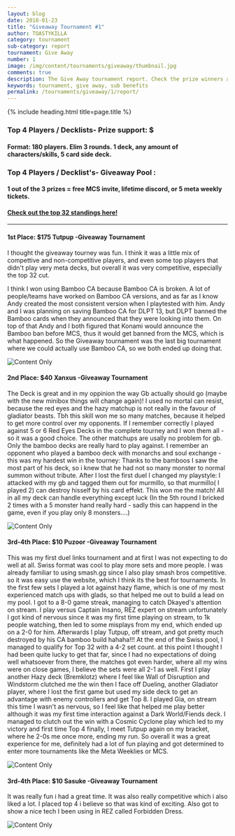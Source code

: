 ```yaml
---
layout: blog
date: 2018-01-23
title: "Giveaway Tournament #1"
author: TOASTYKILLA
category: tournament
sub-category: report
tournament: Give Away
number: 1
image: /img/content/tournaments/giveaway/thumbnail.jpg
comments: true
description: The Give Away tournament report. Check the prize winners and their decks here.
keywords: tournament, give away, sub benefits
permalink: /tournaments/giveaway/1/report/
---
```


{% include heading.html title=page.title %}

### Top 4 Players / Decklists- Prize support: $

#### Format: 180 players. Elim 3 rounds.  1 deck,  any amount of characters/skills, 5 card side deck.

### Top 4 Players /  Decklist's- Giveaway Pool :  

#### 1 out of the 3 prizes = free MCS invite, lifetime discord, or 5 meta weekly tickets.

#### [Check out the top 32 standings here!](https://smash.gg/tournament/meta-championship-series-v/events/mcs-v/standings)

----------

#### 1st Place: $175 Tutpup -Giveaway Tournament

I thought the giveaway tourney was fun. I think it was a little mix of compettive and non-competitive players, and even some top players that didn't play very meta decks, but overall it was very competitive, especially the top 32 cut.

I think I won using Bamboo CA because Bamboo CA is broken. A lot of people/teams have worked on Bamboo CA versions, and as far as I know Andy created the most consistent version when I playtested with him. Andy and I was planning on saving Bamboo CA for DLPT 13, but DLPT banned the Bamboo cards when they announced that they were looking into them. On top of that Andy and I both figured that Konami would announce the Bamboo ban before MCS, thus it would get banned from the MCS, which is what happened. So the Giveaway tournament was the last big tournament where we could actually use Bamboo CA, so we both ended up doing that.

![Content Only](https://i.imgur.com/t49TtIv.png)

#### 2nd Place: $40 Xanxus -Giveaway Tournament

The Deck is great and in my oppinion the way Gb actually should go (maybe with the new minibox things will change again)! I used no mortal can resist, because the red eyes and the hazy matchup is not really in the favour of gladiator beasts. Tbh this skill won me so many matches, because it helped to get more control over my opponents. If I remember correctly I played against 5 or 6 Red Eyes Decks in the complete tourney and I won them all - so it was a good choice. The other matchups are usally no problem for gb. Only the bamboo decks are really hard to play against. I remember an opponent who played a bamboo deck with monarchs and soul exchange - this was my hardest win in the tourney: Thanks to the bamboos I saw the most part of his deck, so i knew that  he had not so many monster to normal summon without tribute. After I lost the first duel I changed my playstyle: I attacked with my gb and tagged them out for murmillo, so that murmillo( I played 2) can destroy hisself by his card effekt. This won me the match!
All in all my deck can handle everything except luck (In the 5th round I bricked 2 times with a 5 monster hand really hard - sadly this can happend in the game, even if you play only  8 monsters....)

![Content Only](https://i.imgur.com/453uTe7.png)

#### 3rd-4th Place: $10 Puzoor -Giveaway Tournament

This was my first duel links tournament and at first I was not expecting to do well at all.
Swiss format was cool to play more sets and more people.
I was already familiar to using smash.gg since I also play smash bros competitive.
so it was easy use the website, which I think its the best for tournaments.
In the first few sets I played a lot against hazy flame, which is one of my most experienced match ups with glads, so that helped me out to build a lead on my pool.
I got to a 8-0 game streak, managing to catch Dkayed's attention on stream.
I play versus Captain Insano, REZ expert on stream unfortunately I got kind of nervous since it was my first time playing on stream, to 1k people watching, then led to some misplays from my end, which ended up on a 2-0 for him.
Afterwards I play Tutpup, off stream, and got pretty much destroyed by his CA bamboo build hahaha!!!
At the end of the Swiss pool, I managed to qualify for Top 32 with a 4-2 set count.
at this point I thought I had been quite lucky to get that far, since I had no expectations of doing well whatsoever from there, the matches got even harder, where all my wins were on close games, I believe the sets were all 2-1 as well.
First I play another Hazy deck (Bremklotz) where I feel like Wall of Disruption and Windstorm clutched me the win then I face off Dueling, another Gladiator player, where I lost the first game but used my side deck to get an advantage with enemy controllers and get Top 8.
I played Gia, on stream this time I wasn't as nervous, so I feel like that helped me play better although it was my first time interaction against a Dark World/Fiends deck. I managed to clutch out the win with a Cosmic Cyclone play which led to my victory and first time Top 4
finally, I meet Tutpup again on my bracket, where he 2-0s me once more, ending my run.
So overall it was a great experience for me, definitely had a lot of fun playing and got determined to enter more tournaments like the Meta Weeklies or MCS.

![Content Only](https://i.imgur.com/fjEMhZM.png)

#### 3rd-4th Place: $10 Sasuke -Giveaway Tournament
It was really fun i had a great time.
It was also really competitive which i also liked a lot.
I placed top 4 i believe so that was kind of exciting. Also got to show a nice tech I been using in REZ called Forbidden Dress.

![Content Only](https://i.imgur.com/SmWhbHf.png)